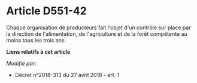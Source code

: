 # Article D551-42

Chaque organisation de producteurs fait l'objet d'un contrôle sur place par la direction de l'alimentation, de l'agriculture
et de la forêt compétente au moins tous les trois ans.

**Liens relatifs à cet article**

_Modifié par_:

  - Décret n°2018-313 du 27 avril 2018 - art. 1
